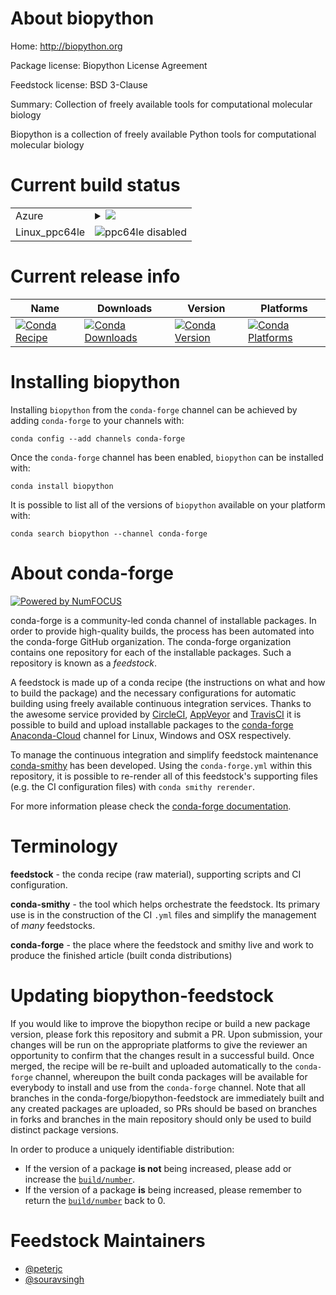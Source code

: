 About biopython
===============

Home: http://biopython.org

Package license: Biopython License Agreement

Feedstock license: BSD 3-Clause

Summary: Collection of freely available tools for computational molecular biology

Biopython is a collection of freely available Python tools for
computational molecular biology


Current build status
====================


<table>
    
  <tr>
    <td>Azure</td>
    <td>
      <details>
        <summary>
          <a href="https://dev.azure.com/conda-forge/feedstock-builds/_build/latest?definitionId=98&branchName=master">
            <img src="https://dev.azure.com/conda-forge/feedstock-builds/_apis/build/status/biopython-feedstock?branchName=master">
          </a>
        </summary>
        <table>
          <thead><tr><th>Variant</th><th>Status</th></tr></thead>
          <tbody><tr>
              <td>linux_python2.7</td>
              <td>
                <a href="https://dev.azure.com/conda-forge/feedstock-builds/_build/latest?definitionId=98&branchName=master">
                  <img src="https://dev.azure.com/conda-forge/feedstock-builds/_apis/build/status/biopython-feedstock?branchName=master&jobName=linux&configuration=linux_python2.7" alt="variant">
                </a>
              </td>
            </tr><tr>
              <td>linux_python3.6</td>
              <td>
                <a href="https://dev.azure.com/conda-forge/feedstock-builds/_build/latest?definitionId=98&branchName=master">
                  <img src="https://dev.azure.com/conda-forge/feedstock-builds/_apis/build/status/biopython-feedstock?branchName=master&jobName=linux&configuration=linux_python3.6" alt="variant">
                </a>
              </td>
            </tr><tr>
              <td>linux_python3.7</td>
              <td>
                <a href="https://dev.azure.com/conda-forge/feedstock-builds/_build/latest?definitionId=98&branchName=master">
                  <img src="https://dev.azure.com/conda-forge/feedstock-builds/_apis/build/status/biopython-feedstock?branchName=master&jobName=linux&configuration=linux_python3.7" alt="variant">
                </a>
              </td>
            </tr><tr>
              <td>linux_python3.8</td>
              <td>
                <a href="https://dev.azure.com/conda-forge/feedstock-builds/_build/latest?definitionId=98&branchName=master">
                  <img src="https://dev.azure.com/conda-forge/feedstock-builds/_apis/build/status/biopython-feedstock?branchName=master&jobName=linux&configuration=linux_python3.8" alt="variant">
                </a>
              </td>
            </tr><tr>
              <td>osx_python2.7</td>
              <td>
                <a href="https://dev.azure.com/conda-forge/feedstock-builds/_build/latest?definitionId=98&branchName=master">
                  <img src="https://dev.azure.com/conda-forge/feedstock-builds/_apis/build/status/biopython-feedstock?branchName=master&jobName=osx&configuration=osx_python2.7" alt="variant">
                </a>
              </td>
            </tr><tr>
              <td>osx_python3.6</td>
              <td>
                <a href="https://dev.azure.com/conda-forge/feedstock-builds/_build/latest?definitionId=98&branchName=master">
                  <img src="https://dev.azure.com/conda-forge/feedstock-builds/_apis/build/status/biopython-feedstock?branchName=master&jobName=osx&configuration=osx_python3.6" alt="variant">
                </a>
              </td>
            </tr><tr>
              <td>osx_python3.7</td>
              <td>
                <a href="https://dev.azure.com/conda-forge/feedstock-builds/_build/latest?definitionId=98&branchName=master">
                  <img src="https://dev.azure.com/conda-forge/feedstock-builds/_apis/build/status/biopython-feedstock?branchName=master&jobName=osx&configuration=osx_python3.7" alt="variant">
                </a>
              </td>
            </tr><tr>
              <td>osx_python3.8</td>
              <td>
                <a href="https://dev.azure.com/conda-forge/feedstock-builds/_build/latest?definitionId=98&branchName=master">
                  <img src="https://dev.azure.com/conda-forge/feedstock-builds/_apis/build/status/biopython-feedstock?branchName=master&jobName=osx&configuration=osx_python3.8" alt="variant">
                </a>
              </td>
            </tr><tr>
              <td>win_c_compilervs2008python2.7</td>
              <td>
                <a href="https://dev.azure.com/conda-forge/feedstock-builds/_build/latest?definitionId=98&branchName=master">
                  <img src="https://dev.azure.com/conda-forge/feedstock-builds/_apis/build/status/biopython-feedstock?branchName=master&jobName=win&configuration=win_c_compilervs2008python2.7" alt="variant">
                </a>
              </td>
            </tr><tr>
              <td>win_c_compilervs2015python3.6</td>
              <td>
                <a href="https://dev.azure.com/conda-forge/feedstock-builds/_build/latest?definitionId=98&branchName=master">
                  <img src="https://dev.azure.com/conda-forge/feedstock-builds/_apis/build/status/biopython-feedstock?branchName=master&jobName=win&configuration=win_c_compilervs2015python3.6" alt="variant">
                </a>
              </td>
            </tr><tr>
              <td>win_c_compilervs2015python3.7</td>
              <td>
                <a href="https://dev.azure.com/conda-forge/feedstock-builds/_build/latest?definitionId=98&branchName=master">
                  <img src="https://dev.azure.com/conda-forge/feedstock-builds/_apis/build/status/biopython-feedstock?branchName=master&jobName=win&configuration=win_c_compilervs2015python3.7" alt="variant">
                </a>
              </td>
            </tr><tr>
              <td>win_c_compilervs2015python3.8</td>
              <td>
                <a href="https://dev.azure.com/conda-forge/feedstock-builds/_build/latest?definitionId=98&branchName=master">
                  <img src="https://dev.azure.com/conda-forge/feedstock-builds/_apis/build/status/biopython-feedstock?branchName=master&jobName=win&configuration=win_c_compilervs2015python3.8" alt="variant">
                </a>
              </td>
            </tr>
          </tbody>
        </table>
      </details>
    </td>
  </tr>
  <tr>
    <td>Linux_ppc64le</td>
    <td>
      <img src="https://img.shields.io/badge/ppc64le-disabled-lightgrey.svg" alt="ppc64le disabled">
    </td>
  </tr>
</table>

Current release info
====================

| Name | Downloads | Version | Platforms |
| --- | --- | --- | --- |
| [![Conda Recipe](https://img.shields.io/badge/recipe-biopython-green.svg)](https://anaconda.org/conda-forge/biopython) | [![Conda Downloads](https://img.shields.io/conda/dn/conda-forge/biopython.svg)](https://anaconda.org/conda-forge/biopython) | [![Conda Version](https://img.shields.io/conda/vn/conda-forge/biopython.svg)](https://anaconda.org/conda-forge/biopython) | [![Conda Platforms](https://img.shields.io/conda/pn/conda-forge/biopython.svg)](https://anaconda.org/conda-forge/biopython) |

Installing biopython
====================

Installing `biopython` from the `conda-forge` channel can be achieved by adding `conda-forge` to your channels with:

```
conda config --add channels conda-forge
```

Once the `conda-forge` channel has been enabled, `biopython` can be installed with:

```
conda install biopython
```

It is possible to list all of the versions of `biopython` available on your platform with:

```
conda search biopython --channel conda-forge
```


About conda-forge
=================

[![Powered by NumFOCUS](https://img.shields.io/badge/powered%20by-NumFOCUS-orange.svg?style=flat&colorA=E1523D&colorB=007D8A)](http://numfocus.org)

conda-forge is a community-led conda channel of installable packages.
In order to provide high-quality builds, the process has been automated into the
conda-forge GitHub organization. The conda-forge organization contains one repository
for each of the installable packages. Such a repository is known as a *feedstock*.

A feedstock is made up of a conda recipe (the instructions on what and how to build
the package) and the necessary configurations for automatic building using freely
available continuous integration services. Thanks to the awesome service provided by
[CircleCI](https://circleci.com/), [AppVeyor](https://www.appveyor.com/)
and [TravisCI](https://travis-ci.com/) it is possible to build and upload installable
packages to the [conda-forge](https://anaconda.org/conda-forge)
[Anaconda-Cloud](https://anaconda.org/) channel for Linux, Windows and OSX respectively.

To manage the continuous integration and simplify feedstock maintenance
[conda-smithy](https://github.com/conda-forge/conda-smithy) has been developed.
Using the ``conda-forge.yml`` within this repository, it is possible to re-render all of
this feedstock's supporting files (e.g. the CI configuration files) with ``conda smithy rerender``.

For more information please check the [conda-forge documentation](https://conda-forge.org/docs/).

Terminology
===========

**feedstock** - the conda recipe (raw material), supporting scripts and CI configuration.

**conda-smithy** - the tool which helps orchestrate the feedstock.
                   Its primary use is in the construction of the CI ``.yml`` files
                   and simplify the management of *many* feedstocks.

**conda-forge** - the place where the feedstock and smithy live and work to
                  produce the finished article (built conda distributions)


Updating biopython-feedstock
============================

If you would like to improve the biopython recipe or build a new
package version, please fork this repository and submit a PR. Upon submission,
your changes will be run on the appropriate platforms to give the reviewer an
opportunity to confirm that the changes result in a successful build. Once
merged, the recipe will be re-built and uploaded automatically to the
`conda-forge` channel, whereupon the built conda packages will be available for
everybody to install and use from the `conda-forge` channel.
Note that all branches in the conda-forge/biopython-feedstock are
immediately built and any created packages are uploaded, so PRs should be based
on branches in forks and branches in the main repository should only be used to
build distinct package versions.

In order to produce a uniquely identifiable distribution:
 * If the version of a package **is not** being increased, please add or increase
   the [``build/number``](https://conda.io/docs/user-guide/tasks/build-packages/define-metadata.html#build-number-and-string).
 * If the version of a package **is** being increased, please remember to return
   the [``build/number``](https://conda.io/docs/user-guide/tasks/build-packages/define-metadata.html#build-number-and-string)
   back to 0.

Feedstock Maintainers
=====================

* [@peterjc](https://github.com/peterjc/)
* [@souravsingh](https://github.com/souravsingh/)

